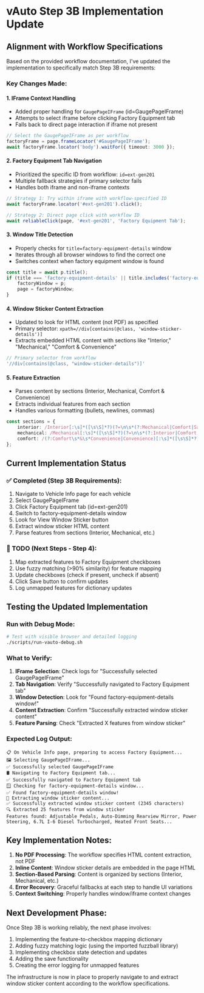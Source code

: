 # vAuto Step 3B Implementation Update

## Alignment with Workflow Specifications

Based on the provided workflow documentation, I've updated the implementation to specifically match Step 3B requirements:

### Key Changes Made:

#### 1. **IFrame Context Handling**
- Added proper handling for `GaugePageIFrame` (id=GaugePageIFrame)
- Attempts to select iframe before clicking Factory Equipment tab
- Falls back to direct page interaction if iframe not present

```typescript
// Select the GaugePageIFrame as per workflow
factoryFrame = page.frameLocator('#GaugePageIFrame');
await factoryFrame.locator('body').waitFor({ timeout: 3000 });
```

#### 2. **Factory Equipment Tab Navigation**
- Prioritized the specific ID from workflow: `id=ext-gen201`
- Multiple fallback strategies if primary selector fails
- Handles both iframe and non-iframe contexts

```typescript
// Strategy 1: Try within iframe with workflow-specified ID
await factoryFrame.locator('#ext-gen201').click();

// Strategy 2: Direct page click with workflow ID
await reliableClick(page, '#ext-gen201', 'Factory Equipment Tab');
```

#### 3. **Window Title Detection**
- Properly checks for `title=factory-equipment-details` window
- Iterates through all browser windows to find the correct one
- Switches context when factory equipment window is found

```typescript
const title = await p.title();
if (title === 'factory-equipment-details' || title.includes('factory-equipment')) {
    factoryWindow = p;
    page = factoryWindow;
}
```

#### 4. **Window Sticker Content Extraction**
- Updated to look for HTML content (not PDF) as specified
- Primary selector: `xpath=//div[contains(@class, 'window-sticker-details')]`
- Extracts embedded HTML content with sections like "Interior," "Mechanical," "Comfort & Convenience"

```typescript
// Primary selector from workflow
'//div[contains(@class, "window-sticker-details")]'
```

#### 5. **Feature Extraction**
- Parses content by sections (Interior, Mechanical, Comfort & Convenience)
- Extracts individual features from each section
- Handles various formatting (bullets, newlines, commas)

```typescript
const sections = {
    interior: /Interior[:\s]*([\s\S]*?)(?=\n\s*(?:Mechanical|Comfort|Safety|Exterior|$))/i,
    mechanical: /Mechanical[:\s]*([\s\S]*?)(?=\n\s*(?:Interior|Comfort|Safety|Exterior|$))/i,
    comfort: /(?:Comfort\s*&\s*Convenience|Convenience)[:\s]*([\s\S]*?)(?=\n\s*(?:Interior|Mechanical|Safety|Exterior|$))/i
};
```

## Current Implementation Status

### ✅ Completed (Step 3B Requirements):
1. Navigate to Vehicle Info page for each vehicle
2. Select GaugePageIFrame
3. Click Factory Equipment tab (id=ext-gen201)
4. Switch to factory-equipment-details window
5. Look for View Window Sticker button
6. Extract window sticker HTML content
7. Parse features from sections (Interior, Mechanical, etc.)

### 📝 TODO (Next Steps - Step 4):
1. Map extracted features to Factory Equipment checkboxes
2. Use fuzzy matching (>90% similarity) for feature mapping
3. Update checkboxes (check if present, uncheck if absent)
4. Click Save button to confirm updates
5. Log unmapped features for dictionary updates

## Testing the Updated Implementation

### Run with Debug Mode:
```bash
# Test with visible browser and detailed logging
./scripts/run-vauto-debug.sh
```

### What to Verify:
1. **IFrame Selection**: Check logs for "Successfully selected GaugePageIFrame"
2. **Tab Navigation**: Verify "Successfully navigated to Factory Equipment tab"
3. **Window Detection**: Look for "Found factory-equipment-details window!"
4. **Content Extraction**: Confirm "Successfully extracted window sticker content"
5. **Feature Parsing**: Check "Extracted X features from window sticker"

### Expected Log Output:
```
📋 On Vehicle Info page, preparing to access Factory Equipment...
🖼️ Selecting GaugePageIFrame...
✅ Successfully selected GaugePageIFrame
🛢 Navigating to Factory Equipment tab...
✅ Successfully navigated to Factory Equipment tab
🪟 Checking for factory-equipment-details window...
✅ Found factory-equipment-details window!
📄 Extracting window sticker content...
✅ Successfully extracted window sticker content (2345 characters)
🔍 Extracted 25 features from window sticker
Features found: Adjustable Pedals, Auto-Dimming Rearview Mirror, Power Steering, 6.7L I-6 Diesel Turbocharged, Heated Front Seats...
```

## Key Implementation Notes:

1. **No PDF Processing**: The workflow specifies HTML content extraction, not PDF
2. **Inline Content**: Window sticker details are embedded in the page HTML
3. **Section-Based Parsing**: Content is organized by sections (Interior, Mechanical, etc.)
4. **Error Recovery**: Graceful fallbacks at each step to handle UI variations
5. **Context Switching**: Properly handles window/iframe context changes

## Next Development Phase:

Once Step 3B is working reliably, the next phase involves:
1. Implementing the feature-to-checkbox mapping dictionary
2. Adding fuzzy matching logic (using the imported fuzzball library)
3. Implementing checkbox state detection and updates
4. Adding the save functionality
5. Creating the error logging for unmapped features

The infrastructure is now in place to properly navigate to and extract window sticker content according to the workflow specifications.
